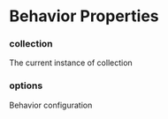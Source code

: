 # Behavior Properties

### collection

The current instance of collection

### options

Behavior configuration

